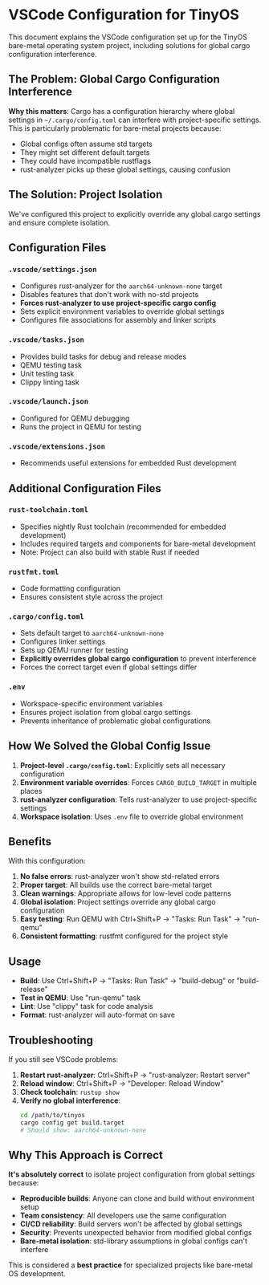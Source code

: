 # VSCode Configuration for TinyOS

This document explains the VSCode configuration set up for the TinyOS bare-metal operating system project, including solutions for global cargo configuration interference.

## The Problem: Global Cargo Configuration Interference

**Why this matters**: Cargo has a configuration hierarchy where global settings in `~/.cargo/config.toml` can interfere with project-specific settings. This is particularly problematic for bare-metal projects because:

- Global configs often assume std targets
- They might set different default targets  
- They could have incompatible rustflags
- rust-analyzer picks up these global settings, causing confusion

## The Solution: Project Isolation

We've configured this project to explicitly override any global cargo settings and ensure complete isolation.

## Configuration Files

### `.vscode/settings.json`
- Configures rust-analyzer for the `aarch64-unknown-none` target
- Disables features that don't work with no-std projects
- **Forces rust-analyzer to use project-specific cargo config**
- Sets explicit environment variables to override global settings
- Configures file associations for assembly and linker scripts

### `.vscode/tasks.json`
- Provides build tasks for debug and release modes
- QEMU testing task
- Unit testing task
- Clippy linting task

### `.vscode/launch.json`
- Configured for QEMU debugging
- Runs the project in QEMU for testing

### `.vscode/extensions.json`
- Recommends useful extensions for embedded Rust development

## Additional Configuration Files

### `rust-toolchain.toml`
- Specifies nightly Rust toolchain (recommended for embedded development)
- Includes required targets and components for bare-metal development
- Note: Project can also build with stable Rust if needed

### `rustfmt.toml`
- Code formatting configuration
- Ensures consistent style across the project

### `.cargo/config.toml`
- Sets default target to `aarch64-unknown-none`
- Configures linker settings
- Sets up QEMU runner for testing
- **Explicitly overrides global cargo configuration** to prevent interference
- Forces the correct target even if global settings differ

### `.env`
- Workspace-specific environment variables
- Ensures project isolation from global cargo settings
- Prevents inheritance of problematic global configurations

## How We Solved the Global Config Issue

1. **Project-level `.cargo/config.toml`**: Explicitly sets all necessary configuration
2. **Environment variable overrides**: Forces `CARGO_BUILD_TARGET` in multiple places
3. **rust-analyzer configuration**: Tells rust-analyzer to use project-specific settings
4. **Workspace isolation**: Uses `.env` file to override global environment

## Benefits

With this configuration:
1. **No false errors**: rust-analyzer won't show std-related errors
2. **Proper target**: All builds use the correct bare-metal target
3. **Clean warnings**: Appropriate allows for low-level code patterns
4. **Global isolation**: Project settings override any global cargo configuration
5. **Easy testing**: Run QEMU with Ctrl+Shift+P → "Tasks: Run Task" → "run-qemu"
6. **Consistent formatting**: rustfmt configured for the project style

## Usage

- **Build**: Use Ctrl+Shift+P → "Tasks: Run Task" → "build-debug" or "build-release"
- **Test in QEMU**: Use "run-qemu" task
- **Lint**: Use "clippy" task for code analysis
- **Format**: rust-analyzer will auto-format on save

## Troubleshooting

If you still see VSCode problems:

1. **Restart rust-analyzer**: Ctrl+Shift+P → "rust-analyzer: Restart server"
2. **Reload window**: Ctrl+Shift+P → "Developer: Reload Window"
3. **Check toolchain**: `rustup show`
4. **Verify no global interference**: 
   ```bash
   cd /path/to/tinyos
   cargo config get build.target
   # Should show: aarch64-unknown-none
   ```

## Why This Approach is Correct

**It's absolutely correct** to isolate project configuration from global settings because:

- **Reproducible builds**: Anyone can clone and build without environment setup
- **Team consistency**: All developers use the same configuration
- **CI/CD reliability**: Build servers won't be affected by global settings
- **Security**: Prevents unexpected behavior from modified global configs
- **Bare-metal isolation**: std-library assumptions in global configs can't interfere

This is considered a **best practice** for specialized projects like bare-metal OS development.
